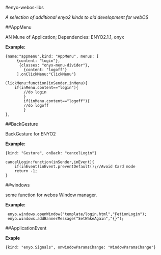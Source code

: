 #enyo-webos-libs

*A selection of additional enyo2 kinds to aid development for webOS*

##AppMenu

AN Mune of Application; Dependencies: ENYO2.1.1, onyx

**Example:**

    {name:"appmenu",kind: "AppMenu", menus: [
         {content: "login"},
          {classes: "onyx-menu-divider"},
	        {content: "logoff"}
		 ],onClickMenu:"ClickMenu"}

    ClickMenu:function(inSender,inMenu){
        if(inMenu.content=="login"){
            //do login
    		}
		    if(inMenu.content=="logoff"){	
            //do logoff
		    }
    },


##BackGesture

BackGesture for ENYO2

**Example:**

	{kind: "Gesture", onBack: "cancelLogin"}
     
    cancelLogin:function(inSender,inEvent){
        if(inEvent)inEvent.preventDefault();//Avoid Card mode
        return -1;
    }

##windows

some function for webos Window manager.

**Example:**

     enyo.windows.openWindow("template/login.html","FetionLogin");
     enyo.windows.addBannerMessage("SetWakeAgain","{}");

##ApplicationEvent

**Exaple**
    
    {kind: "enyo.Signals", onwindowParamsChange: "WindowParamsChange"}

